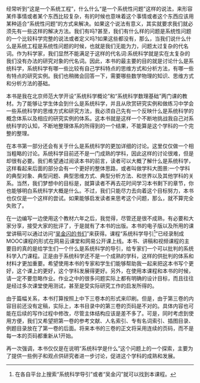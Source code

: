 经常听到“这是一个系统工程”，什么什么“是一个系统性问题”这样的说法，来形容某件事情或者某个东西比较复杂，有的时候也意味着这个事情或者这个东西应该用某种适合“系统性问题”的方式来解决。如果这个说法有意义，其实就要求我们就必须先有一些这样的解决方法。我们有吗?甚至，我们有什么样的问题是系统性问题的一个比较科学完整的说法或者定义吗?如果这些都没有，那么，当我们说什么什么是系统工程是系统性问题的时候，也就是我们无能为力，问题太过复杂的代名词。作为科学家，我们显然不能满足于这样的代名词:系统科学就是实在太复杂的我们没有办法的研究对象的代名词。因此，本书的最主要的目的就是讨论什么是系统科学，系统科学有哪一些比较有自己学科特点的思维方式和分析方法，有哪一些有特点的研究实例。我们也稍微会回答一下，需要哪些数学物理的知识、思维方式和分析方法的基础。

本书是我在北京师范大学开设“系统科学概论”和“系统科学数理基础”两门课的教材。为了能够让学生体会到什么是系统科学，并且从欣赏研究实例和做练习中学会一些系统科学的思维方式和研究方法，我必须自己先有一个反映什么是系统科学的概念体系以及相应的研究实例的体系。这本书就是这样一个不断地挑战我自己对系统科学的认知，不断地整理体系的所得到的一个结果，不能算是这个学科的一个完整的整理。

在本书第一部分还会有关于什么是系统科学的更加详细的讨论。这里仅仅做一个相当粗略的讨论。系统科学目前还不是一门成熟的学科，因此这样的讨论很难，但是却很有必要。我们希望通过阅读本书的前言，读者可以大概了解什么是系统科学，这样看起来后面的部分会有一个更好的整体思路，或者叫做学科大图景:一个学科的典型对象、典型问题、典型思维方式、典型分析方法、和世界以及其他学科的关系。当然，我们梦想中的目标是，就算读者不再去花时间学习本书剩下的章节，你也能够明白系统科学大概是什么。不过，我们只能尽力去向着这个目标努力，本书也仅仅是一个这样的尝试。如果能够启发读者来思考这个问题，那么，就不算完全失败了。

在一边编写一边使用这个教材六年之后，我觉得，尽管还是很不成熟，有必要和大家分享，接受大家的批评了，于是就有了本书的出版。本书的电子版以及所用的课堂讲稿可以通过访问“[吴金闪的书们](http://www.systemsci.org/jinshanw/books)”来获得。课程“系统科学导引[^Course]”已经录制成MOOC课程的形式在网易云课堂和网易公开课上线。本书、讲稿和视频课程的主要目的真的是给学生们一个什么是系统科学的导引，给专家们一个可以批判的系统科学入门课程。正是由于系统科学还不是一个成熟的学科，这样的供批判的体系和材料才更加重要。希望使用本书的专家和学生们能够帮助我一起来把这本书写个更好，这个课上的更好，这个学科发展得更好。另外，在使用本课程和本书的时候，请一定不要忽略作业。作业之中的很多问题实际上都有明确的设计目标，而且往往是经过多次课堂使用测试，甚至是受实际研究工作的启发所得的。

由于篇幅关系，本书打算按照上中下三卷本的形式来印刷。但是，由于第三卷的内容目前还没有定稿，实际上，本书目录中的第三卷的页码是不对的。具体内容也可能在后续的写作过程中修改，尽管主体结构应该是差不多了。可是，同时考虑到使用方便，我们又希望把第一卷的参考文献、人名索引、专有名词索引、插图目录、例题目录放在了第一卷的后面。将来本书的三卷的正文将采用连续的页码，而不是每一本的页码都重新从1开始。

再一次强调，本书仅仅是在说明“系统科学是什么”这个问题上的一个探索，主要为了提供一些例子和观点供研究者进一步讨论，促进这个学科的成熟和发展。

[^Course]: 在各自平台上搜索“系统科学导引”或者“吴金闪”就可以找到本课程。